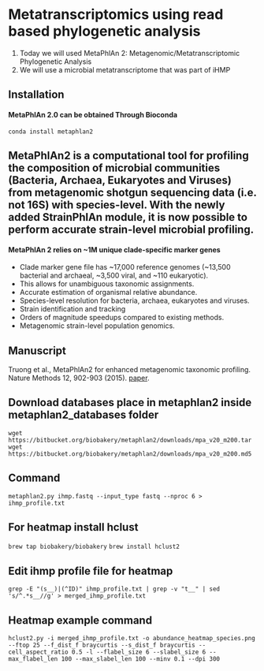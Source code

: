 # Metatranscriptomics using read based phylogenetic analysis

1. Today we will used MetaPhlAn 2: Metagenomic/Metatranscriptomic Phylogenetic Analysis
2. We will use a microbial metatranscriptome that was part of iHMP

## Installation

#### MetaPhlAn 2.0 can be obtained Through Bioconda
```conda install metaphlan2```

## MetaPhlAn2 is a computational tool for profiling the composition of microbial communities (Bacteria, Archaea, Eukaryotes and Viruses) from metagenomic shotgun sequencing data (i.e. not 16S) with species-level. With the newly added StrainPhlAn module, it is now possible to perform accurate strain-level microbial profiling.

#### MetaPhlAn 2 relies on ~1M unique clade-specific marker genes  

- Clade marker gene file has ~17,000 reference genomes (~13,500 bacterial and archaeal, ~3,500 viral, and ~110 eukaryotic). 
- This allows for unambiguous taxonomic assignments.
- Accurate estimation of organismal relative abundance.
- Species-level resolution for bacteria, archaea, eukaryotes and viruses.
- Strain identification and tracking
- Orders of magnitude speedups compared to existing methods.
- Metagenomic strain-level population genomics.

## Manuscript
Truong et al., MetaPhlAn2 for enhanced metagenomic taxonomic profiling. Nature Methods 12, 902-903 (2015). [paper](https://www.nature.com/articles/nmeth.3589).

## Download databases place in metaphlan2 inside metaphlan2_databases folder
```wget https://bitbucket.org/biobakery/metaphlan2/downloads/mpa_v20_m200.tar```
```wget https://bitbucket.org/biobakery/metaphlan2/downloads/mpa_v20_m200.md5```

## Command
```metaphlan2.py ihmp.fastq --input_type fastq --nproc 6 > ihmp_profile.txt```

## For heatmap install hclust
```brew tap biobakery/biobakery```
```brew install hclust2```

## Edit ihmp profile file for heatmap
```grep -E "(s__)|(^ID)" ihmp_profile.txt | grep -v "t__" | sed 's/^.*s__//g' > merged_ihmp_profile.txt```

## Heatmap example command
```hclust2.py -i merged_ihmp_profile.txt -o abundance_heatmap_species.png --ftop 25 --f_dist_f braycurtis --s_dist_f braycurtis --cell_aspect_ratio 0.5 -l --flabel_size 6 --slabel_size 6 --max_flabel_len 100 --max_slabel_len 100 --minv 0.1 --dpi 300```
